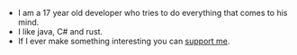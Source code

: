 - I am a 17 year old developer who tries to do everything that comes to his mind.
- I like java, C# and rust.
- If I ever make something interesting you can [support me](https://ko-fi.com/A0A4C9QF9).
